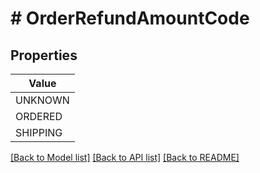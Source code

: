 # # OrderRefundAmountCode


## Properties



| Value |
------------ |
UNKNOWN|&#39;UNKNOWN&#39;
ORDERED|&#39;ORDERED&#39;
SHIPPING|&#39;SHIPPING&#39;

[[Back to Model list]](../../README.md#models) [[Back to API list]](../../README.md#endpoints) [[Back to README]](../../README.md)
